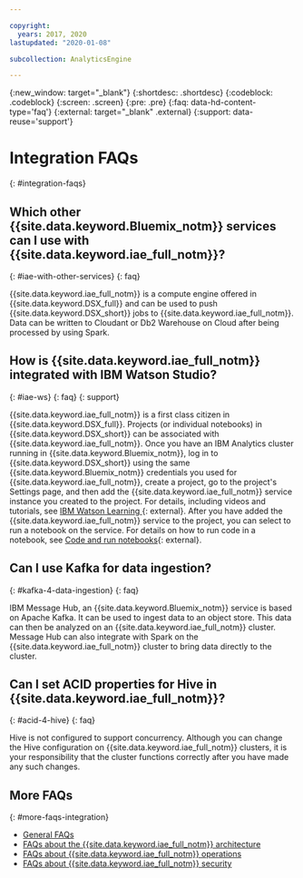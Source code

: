 ```yaml
---

copyright:
  years: 2017, 2020
lastupdated: "2020-01-08"

subcollection: AnalyticsEngine

---
```


{:new_window: target="_blank"}
{:shortdesc: .shortdesc}
{:codeblock: .codeblock}
{:screen: .screen}
{:pre: .pre}
{:faq: data-hd-content-type='faq'}
{:external: target="_blank" .external}
{:support: data-reuse='support'}


# Integration FAQs
{: #integration-faqs}

## Which other {{site.data.keyword.Bluemix_notm}} services can I use with {{site.data.keyword.iae_full_notm}}?
{: #iae-with-other-services}
{: faq}

{{site.data.keyword.iae_full_notm}} is a compute engine offered in {{site.data.keyword.DSX_full}} and can be used to push {{site.data.keyword.DSX_short}} jobs to {{site.data.keyword.iae_full_notm}}. Data can be written to Cloudant or Db2 Warehouse on Cloud after being processed by using Spark.

## How is {{site.data.keyword.iae_full_notm}} integrated with IBM Watson Studio?
{: #iae-ws}
{: faq}
{: support}

{{site.data.keyword.iae_full_notm}} is a first class citizen in {{site.data.keyword.DSX_full}}. Projects (or individual notebooks) in
{{site.data.keyword.DSX_short}} can be associated with {{site.data.keyword.iae_full_notm}}. Once you have an
IBM Analytics cluster running in {{site.data.keyword.Bluemix_notm}}, log in to {{site.data.keyword.DSX_short}} using the same {{site.data.keyword.Bluemix_notm}} credentials you used for {{site.data.keyword.iae_full_notm}}, create a project, go to the project's Settings page, and then add  the {{site.data.keyword.iae_full_notm}} service instance you created to the  project. For details, including videos and tutorials, see [IBM Watson Learning ](https://developer.ibm.com/clouddataservices/docs/analytics-engine/get-started/){: external}.
After you have added the {{site.data.keyword.iae_full_notm}} service to the project, you can select to run a notebook on the service. For details on how to run code in a notebook, see [Code and run notebooks](https://dataplatform.cloud.ibm.com/docs/content/wsj/analyze-data/code-run-notebooks.html){: external}.

## Can I use Kafka for data ingestion?
{: #kafka-4-data-ingestion}
{: faq}

IBM Message Hub, an {{site.data.keyword.Bluemix_notm}} service is based on Apache Kafka. It can be used to ingest data to an object store. This data can then be analyzed on an {{site.data.keyword.iae_full_notm}} cluster. Message Hub can also integrate with Spark on the {{site.data.keyword.iae_full_notm}} cluster to bring data directly to the cluster.

## Can I set ACID properties for Hive in {{site.data.keyword.iae_full_notm}}?
{: #acid-4-hive}
{: faq}

Hive is not configured to support concurrency. Although you can change the Hive configuration on {{site.data.keyword.iae_full_notm}} clusters, it is your responsibility that the cluster functions correctly after you have made any such changes.

## More FAQs
{: #more-faqs-integration}

- [General FAQs](/docs/AnalyticsEngine?topic=AnalyticsEngine-general-faqs)
- [FAQs about the {{site.data.keyword.iae_full_notm}} architecture](/docs/AnalyticsEngine?topic=AnalyticsEngine-faqs-architecture)
- [FAQs about {{site.data.keyword.iae_full_notm}} operations](/docs/AnalyticsEngine?topic=AnalyticsEngine-operations-faqs)
- [FAQs about {{site.data.keyword.iae_full_notm}} security](/docs/AnalyticsEngine?topic=AnalyticsEngine-security-faqs)
